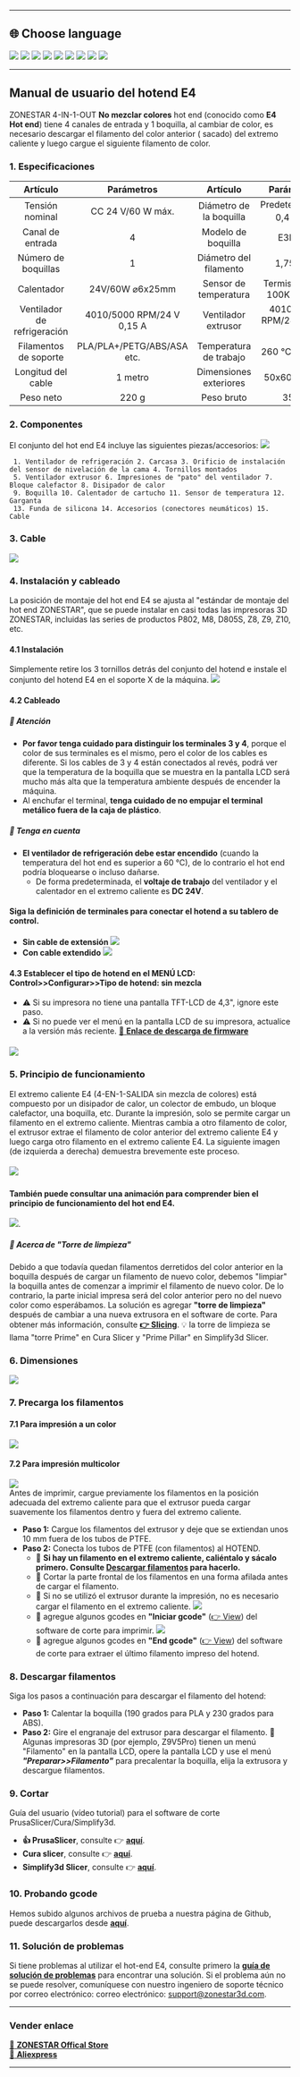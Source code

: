 [PRUSA]: https://github.com/ZONESTAR3D/Slicing-Guide/tree/master/PrusaSlicer#6-slicing-muti-color-for-e4-hotend
[CURA]: https://github.com/ZONESTAR3D/Slicing-Guide/tree/master/cura
[S3D]: https://github.com/ZONESTAR3D/Slicing-Guide/tree/master/Simplify3D#slicing-video-toturial-for-z9v5-with-e4-hotend
[ENDGCODE]: https://github.com/ZONESTAR3D/Slicing-Guide/blob/master/PrusaSlicer/Custom_Gcode.md#end-g-code
[STARTGCODE]: https://github.com/ZONESTAR3D/Slicing-Guide/blob/master/PrusaSlicer/Custom_Gcode.md#start-gcode
[FIRMWARE]: https://github.com/ZONESTAR3D/Firmware

----
## <a id="choose-language">:globe_with_meridians: Choose language </a>
[![](../../lanpic/EN.png)](https://github.com/ZONESTAR3D/Upgrade-kit-guide/tree/main/HOTEND/E4/readme.md)
[![](../../lanpic/ES.png)](https://github.com/ZONESTAR3D/Upgrade-kit-guide/tree/main/HOTEND/E4/readme-es.md)
[![](../../lanpic/PT.png)](https://github.com/ZONESTAR3D/Upgrade-kit-guide/tree/main/HOTEND/E4/readme-pt.md)
[![](../../lanpic/FR.png)](https://github.com/ZONESTAR3D/Upgrade-kit-guide/tree/main/HOTEND/E4/readme-fr.md)
[![](../../lanpic/DE.png)](https://github.com/ZONESTAR3D/Upgrade-kit-guide/tree/main/HOTEND/E4/readme-de.md)
[![](../../lanpic/IT.png)](https://github.com/ZONESTAR3D/Upgrade-kit-guide/tree/main/HOTEND/E4/readme-it.md)
[![](../../lanpic/RU.png)](https://github.com/ZONESTAR3D/Upgrade-kit-guide/tree/main/HOTEND/E4/readme-ru.md)
[![](../../lanpic/JP.png)](https://github.com/ZONESTAR3D/Upgrade-kit-guide/tree/main/HOTEND/E4/readme-jp.md)
[![](../../lanpic/KR.png)](https://github.com/ZONESTAR3D/Upgrade-kit-guide/tree/main/HOTEND/E4/readme-kr.md)
<!-- [![](../../lanpic/SA.png)](https://github.com/ZONESTAR3D/Upgrade-kit-guide/tree/main/HOTEND/E4/readme-ar.md) -->

----
## Manual de usuario del hotend E4
ZONESTAR 4-IN-1-OUT **No mezclar colores** hot end (conocido como **E4 Hot end**) tiene 4 canales de entrada y 1 boquilla, al cambiar de color, es necesario descargar el filamento del color anterior ( sacado) del extremo caliente y luego cargue el siguiente filamento de color.

### <a id="A1"> 1. Especificaciones </a>
| Artículo | Parámetros | Artículo | Parámetros |
|:--------------------------:|:-------------------------:|:--------------------------:|:--------------------------:|
| Tensión nominal | CC 24 V/60 W máx. | Diámetro de la boquilla | Predeterminado 0,4 mm<sup>1</sup> |
| Canal de entrada | 4 | Modelo de boquilla | E3D V6 |
| Número de boquillas | 1 | Diámetro del filamento | 1,75 mm |
| Calentador | 24V/60W ⌀6x25mm | Sensor de temperatura | Termistor NTC 100K B3950 |
| Ventilador de refrigeración | 4010/5000 RPM/24 V 0,15 A | Ventilador extrusor | 4010/5000 RPM/24 V 0,15 A |
| Filamentos de soporte | PLA/PLA+/PETG/ABS/ASA etc. | Temperatura de trabajo | 260 ℃ máximo |
| Longitud del cable | 1 metro | Dimensiones exteriores | 50x60x75mm |
| Peso neto | 220 g | Peso bruto | 350g |

### <a id="A2"> 2. Componentes </a>
El conjunto del hot end E4 incluye las siguientes piezas/accesorios:
![](./E4-2.jpg)
>
     1. Ventilador de refrigeración 2. Carcasa 3. Orificio de instalación del sensor de nivelación de la cama 4. Tornillos montados
     5. Ventilador extrusor 6. Impresiones de "pato" del ventilador 7. Bloque calefactor 8. Disipador de calor
     9. Boquilla 10. Calentador de cartucho 11. Sensor de temperatura 12. Garganta
     13. Funda de silicona 14. Accesorios (conectores neumáticos) 15. Cable

### <a id="A3"> 3. Cable </a>
![](./E4-3.jpg)

### <a id="A4"> 4. Instalación y cableado </a>
La posición de montaje del hot end E4 se ajusta al "estándar de montaje del hot end ZONESTAR", que se puede instalar en casi todas las impresoras 3D ZONESTAR, incluidas las series de productos P802, M8, D805S, Z8, Z9, Z10, etc.
#### 4.1 Instalación
Simplemente retire los 3 tornillos detrás del conjunto del hotend e instale el conjunto del hotend E4 en el soporte X de la máquina.
![](./E4-4.jpg)
#### 4.2 Cableado
##### :loudspeaker: **Atención**
- **Por favor tenga cuidado para distinguir los terminales 3 y 4**, porque el color de sus terminales es el mismo, pero el color de los cables es diferente.
Si los cables de 3 y 4 están conectados al revés, podrá ver que la temperatura de la boquilla que se muestra en la pantalla LCD será mucho más alta que la temperatura ambiente después de encender la máquina.
- Al enchufar el terminal, **tenga cuidado de no empujar el terminal metálico fuera de la caja de plástico**.
##### :loudspeaker: **Tenga en cuenta**
- **El ventilador de refrigeración debe estar encendido** (cuando la temperatura del hot end es superior a 60 °C), de lo contrario el hot end podría bloquearse o incluso dañarse.
  - De forma predeterminada, el **voltaje de trabajo** del ventilador y el calentador en el extremo caliente es **DC 24V**.
#### Siga la definición de terminales para conectar el hotend a su tablero de control.
- **Sin cable de extensión**
![](./cableado1.jpg)
- **Con cable extendido**
![](./cableado2.jpg)
#### 4.3 Establecer el tipo de hotend en el MENÚ LCD: Control>>Configurar>>Tipo de hotend: sin mezcla
- :warning: Si su impresora no tiene una pantalla TFT-LCD de 4,3", ignore este paso.
- :warning: Si no puede ver el menú en la pantalla LCD de su impresora, actualice a la versión más reciente. [:link: **Enlace de descarga de firmware**][FIRMWARE]
##### ![](./hotendtype-nonmix.jpg)

### <a id="A5"> 5. Principio de funcionamiento </a>
El extremo caliente E4 (4-EN-1-SALIDA sin mezcla de colores) está compuesto por un disipador de calor, un colector de embudo, un bloque calefactor, una boquilla, etc. Durante la impresión, solo se permite cargar un filamento en el extremo caliente. Mientras cambia a otro filamento de color, el extrusor extrae el filamento de color anterior del extremo caliente E4 y luego carga otro filamento en el extremo caliente E4. La siguiente imagen (de izquierda a derecha) demuestra brevemente este proceso.
##### ![](./E4-5.jpg)
#### También puede consultar una animación para comprender bien el principio de funcionamiento del hot end E4.
![](./E4_principle.gif).
##### :book: Acerca de "Torre de limpieza"
Debido a que todavía quedan filamentos derretidos del color anterior en la boquilla después de cargar un filamento de nuevo color, debemos "limpiar" la boquilla antes de comenzar a imprimir el filamento de nuevo color. De lo contrario, la parte inicial impresa será del color anterior pero no del nuevo color como esperábamos. La solución es agregar **"torre de limpieza"** después de cambiar a una nueva extrusora en el software de corte.
Para obtener más información, consulte [**:point_right: Slicing**](#A9).
:bulb: la torre de limpieza se llama "torre Prime" en Cura Slicer y "Prime Pillar" en Simplify3d Slicer.

### <a id="A6"> 6. Dimensiones </a>
![](./E4_size.jpg)

### <a id="A7"> 7. Precarga los filamentos </a>
#### 7.1 Para impresión a un color
[![](https://img.youtube.com/vi/6aTF5QnFhi4/0.jpg)](https://www.youtube.com/watch?v=6aTF5QnFhi4)
#### 7.2 Para impresión multicolor
[![](https://img.youtube.com/vi/FyHrAMytlT8/0.jpg)](https://www.youtube.com/watch?v=FyHrAMytlT8)    
Antes de imprimir, cargue previamente los filamentos en la posición adecuada del extremo caliente para que el extrusor pueda cargar suavemente los filamentos dentro y fuera del extremo caliente.
- **Paso 1:** Cargue los filamentos del extrusor y deje que se extiendan unos 10 mm fuera de los tubos de PTFE.
- **Paso 2:** Conecta los tubos de PTFE (con filamentos) al HOTEND.
     - :pushpin: **Si hay un filamento en el extremo caliente, caliéntalo y sácalo primero. Consulte [Descargar filamentos](#A8) para hacerlo.**
     - :pushpin: Cortar la parte frontal de los filamentos en una forma afilada antes de cargar el filamento.
     - :pushpin: Si no se utilizó el extrusor durante la impresión, no es necesario cargar el filamento en el extremo caliente.
     ![](./E4-6.jpg)
     - :pushpin: agregue algunos gcodes en **"Iniciar gcode"** ([:point_right: View][STARTGCODE]) del software de corte para imprimir.
     ![](./Preload_line.jpg)
     - :pushpin: agregue algunos gcodes en **"End gcode"** ([:point_right: View][ENDGCODE]) del software de corte para extraer el último filamento impreso del hotend.

### <a id="A8"> 8. Descargar filamentos </a>
Siga los pasos a continuación para descargar el filamento del hotend:
- **Paso 1:** Calentar la boquilla (190 grados para PLA y 230 grados para ABS).
- **Paso 2:** Gire el engranaje del extrusor para descargar el filamento.
:star2: Algunas impresoras 3D (por ejemplo, Z9V5Pro) tienen un menú "Filamento" en la pantalla LCD, opere la pantalla LCD y use el menú ***"Preparar>>Filamento"*** para precalentar la boquilla, elija la extrusora y descargue filamentos.

### <a id="A9"> 9. Cortar </a>
Guía del usuario (vídeo tutorial) para el software de corte PrusaSlicer/Cura/Simplify3d.
- **:+1: PrusaSlicer**, consulte :point_right: [**aquí**][PRUSA].
- **Cura slicer**, consulte :point_right: [**aquí**][CURA].
- **Simplify3d Slicer**, consulte :point_right: [**aquí**][S3D].

### <a id="A10"> 10. Probando gcode </a>
Hemos subido algunos archivos de prueba a nuestra página de Github, puede descargarlos desde [**aquí**](../example/readme.md).

### <a id="A11"> 11. Solución de problemas </a>
Si tiene problemas al utilizar el hot-end E4, consulte primero la [**guía de solución de problemas**](../FAQ/readme.md) para encontrar una solución. Si el problema aún no se puede resolver, comuníquese con nuestro ingeniero de soporte técnico por correo electrónico: correo electrónico: support@zonestar3d.com.

----
### Vender enlace
[:gift: **ZONESTAR Offical Store**](https://bit.ly/39qDtKp)     
[:gift: **Aliexpress**](https://www.aliexpress.com/item/1005002951777699.html)

----

